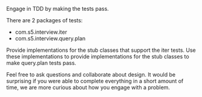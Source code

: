 Engage in TDD by making the tests pass.

There are 2 packages of tests:

* com.s5.interview.iter
* com.s5.interview.query.plan

Provide implementations for the stub classes that support the iter tests.
Use these implementations to provide implementations for the stub classes to make query.plan tests pass.

Feel free to ask questions and collaborate about design. 
It would be surprising if you were able to complete everything in a short amount of time, we are more curious about how you engage with a problem.